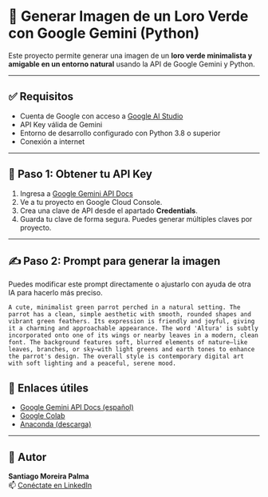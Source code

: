 # 🦜 Generar Imagen de un Loro Verde con Google Gemini (Python)

Este proyecto permite generar una imagen de un **loro verde minimalista y amigable en un entorno natural** usando la API de Google Gemini y Python.

---

## ✅ Requisitos

- Cuenta de Google con acceso a [Google AI Studio](https://ai.google.dev/gemini-api/docs?hl=es-419)
- API Key válida de Gemini
- Entorno de desarrollo configurado con Python 3.8 o superior
- Conexión a internet

---

## 🔑 Paso 1: Obtener tu API Key

1. Ingresa a <a href="https://ai.google.dev/gemini-api/docs?hl=es-419" target="_blank">Google Gemini API Docs</a>
2. Ve a tu proyecto en Google Cloud Console.
3. Crea una clave de API desde el apartado **Credentials**.
4. Guarda tu clave de forma segura. Puedes generar múltiples claves por proyecto.

---

## ✍️ Paso 2: Prompt para generar la imagen

Puedes modificar este prompt directamente o ajustarlo con ayuda de otra IA para hacerlo más preciso.

```text
A cute, minimalist green parrot perched in a natural setting. The parrot has a clean, simple aesthetic with smooth, rounded shapes and vibrant green feathers. Its expression is friendly and joyful, giving it a charming and approachable appearance. The word 'Altura' is subtly incorporated onto one of its wings or nearby leaves in a modern, clean font. The background features soft, blurred elements of nature—like leaves, branches, or sky—with light greens and earth tones to enhance the parrot's design. The overall style is contemporary digital art with soft lighting and a peaceful, serene mood. 
```

## 📌 Enlaces útiles

- <a href="https://ai.google.dev/gemini-api/docs?hl=es-419" target="_blank">Google Gemini API Docs (español)</a>
- <a href="https://colab.research.google.com/" target="_blank">Google Colab</a>
- <a href="https://www.anaconda.com/" target="_blank">Anaconda (descarga)</a>

---

## 👤 Autor

**Santiago Moreira Palma**  
📫 <a href="https://www.linkedin.com/in/santiago-moreira-palma-42a986215" target="_blank">Conéctate en LinkedIn</a>

